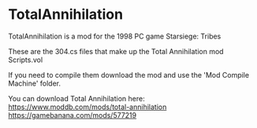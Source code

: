 # TotalAnnihilation
TotalAnnihilation is a mod for the 1998 PC game Starsiege: Tribes

These are the 304.cs files that make up the Total Annihilation mod Scripts.vol

If you need to compile them download the mod and use the 'Mod Compile Machine' folder.

You can download Total Annihilation here:
https://www.moddb.com/mods/total-annihilation
https://gamebanana.com/mods/577219
